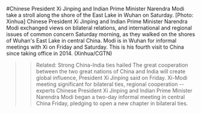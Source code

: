 #Chinese President Xi Jinping and Indian Prime Minister Narendra Modi take a stroll along the shore of the East Lake in Wuhan on Saturday. [Photo: Xinhua]
Chinese President Xi Jinping and Indian Prime Minister Narendra Modi exchanged views on bilateral relations, and international and regional issues of common concern Saturday morning, as they walked on the shores of Wuhan's East Lake in central China.
Modi is in Wuhan for informal meetings with Xi on Friday and Saturday. This is his fourth visit to China since taking office in 2014. (Xinhua/CGTN)
>>Related:
Strong China-India ties hailed
The great cooperation between the two great nations of China and India will create global influence, President Xi Jinping said on Friday.
Xi-Modi meeting significant for bilateral ties, regional cooperation -- experts
Chinese President Xi Jinping and Indian Prime Minister Narendra Modi began a two-day informal meeting in central China Friday, pledging to open a new chapter in bilateral ties.